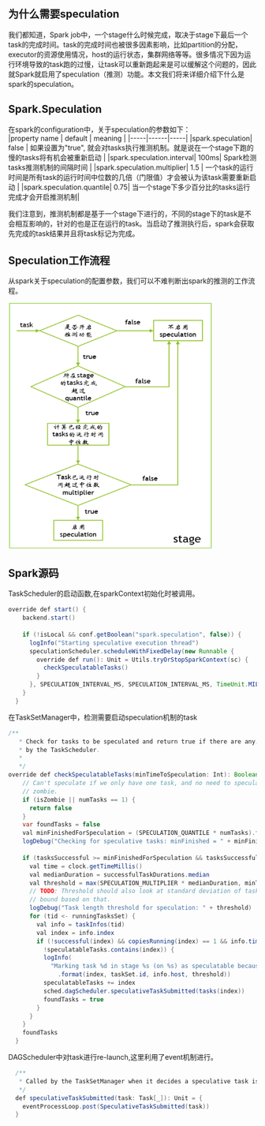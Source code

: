## 为什么需要speculation
我们都知道，Spark job中，一个stage什么时候完成，取决于stage下最后一个task的完成时间。task的完成时间也被很多因素影响，比如partition的分配，executor的资源使用情况，host的运行状态，集群网络等等。很多情况下因为运行环境导致的task跑的过慢，让task可以重新跑起来是可以缓解这个问题的，因此就Spark就启用了speculation（推测）功能。本文我们将来详细介绍下什么是spark的speculation。

## Spark.Speculation
在spark的configuration中，关于speculation的参数如下：</br>
|property name | default | meaning |
|-----|------|-----|
|spark.speculation|	false	| 如果设置为"true", 就会对tasks执行推测机制。就是说在一个stage下跑的慢的tasks将有机会被重新启动 |
|spark.speculation.interval|	100ms|	Spark检测tasks推测机制的间隔时间 |
|spark.speculation.multiplier|	1.5	| 一个task的运行时间是所有task的运行时间中位数的几倍（门限值）才会被认为该task需要重新启动 |
|spark.speculation.quantile|	0.75|	当一个stage下多少百分比的tasks运行完成才会开启推测机制|

我们注意到，推测机制都是基于一个stage下进行的，不同的stage下的task是不会相互影响的，针对的也是正在运行的task。当启动了推测执行后，spark会获取先完成的task结果并且将task标记为完成。

## Speculation工作流程
从spark关于speculation的配置参数，我们可以不难判断出spark的推测的工作流程。

<img src="../_image/sparkspeculation.PNG" alt="SHS工作流程" width="415" height="500" />

## Spark源码
TaskScheduler的启动函数,在sparkContext初始化时被调用。
``` java 
override def start() {
    backend.start()

    if (!isLocal && conf.getBoolean("spark.speculation", false)) {
      logInfo("Starting speculative execution thread")
      speculationScheduler.scheduleWithFixedDelay(new Runnable {
        override def run(): Unit = Utils.tryOrStopSparkContext(sc) {
          checkSpeculatableTasks()
        }
      }, SPECULATION_INTERVAL_MS, SPECULATION_INTERVAL_MS, TimeUnit.MILLISECONDS)
    }
  }
```
在TaskSetManager中，检测需要启动speculation机制的task
``` java
/**
   * Check for tasks to be speculated and return true if there are any. This is called periodically
   * by the TaskScheduler.
   *
   */
override def checkSpeculatableTasks(minTimeToSpeculation: Int): Boolean = {
    // Can't speculate if we only have one task, and no need to speculate if the task set is a
    // zombie.
    if (isZombie || numTasks == 1) {
      return false
    }
    var foundTasks = false
    val minFinishedForSpeculation = (SPECULATION_QUANTILE * numTasks).floor.toInt
    logDebug("Checking for speculative tasks: minFinished = " + minFinishedForSpeculation)

    if (tasksSuccessful >= minFinishedForSpeculation && tasksSuccessful > 0) {
      val time = clock.getTimeMillis()
      val medianDuration = successfulTaskDurations.median
      val threshold = max(SPECULATION_MULTIPLIER * medianDuration, minTimeToSpeculation)
      // TODO: Threshold should also look at standard deviation of task durations and have a lower
      // bound based on that.
      logDebug("Task length threshold for speculation: " + threshold)
      for (tid <- runningTasksSet) {
        val info = taskInfos(tid)
        val index = info.index
        if (!successful(index) && copiesRunning(index) == 1 && info.timeRunning(time) > threshold &&
          !speculatableTasks.contains(index)) {
          logInfo(
            "Marking task %d in stage %s (on %s) as speculatable because it ran more than %.0f ms"
              .format(index, taskSet.id, info.host, threshold))
          speculatableTasks += index
          sched.dagScheduler.speculativeTaskSubmitted(tasks(index))
          foundTasks = true
        }
      }
    }
    foundTasks
  }
  ```
DAGScheduler中对task进行re-launch,这里利用了event机制进行。
``` java
  /**
   * Called by the TaskSetManager when it decides a speculative task is needed.
   */
  def speculativeTaskSubmitted(task: Task[_]): Unit = {
    eventProcessLoop.post(SpeculativeTaskSubmitted(task))
  }
```


